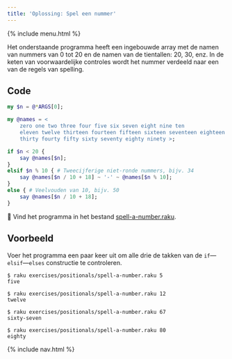 ```yaml
---
title: 'Oplossing: Spel een nummer'
---
```


{% include menu.html %}

Het onderstaande programma heeft een ingebouwde array met de namen van nummers van 0 tot 20 en de namen van de tientallen: 20, 30, enz. In de keten van voorwaardelijke controles wordt het nummer verdeeld naar een van de regels van spelling.

## Code

```raku
my $n = @*ARGS[0];

my @names = <
    zero one two three four five six seven eight nine ten
    eleven twelve thirteen fourteen fifteen sixteen seventeen eighteen nineteen twenty
    thirty fourty fifty sixty seventy eighty ninety >;

if $n < 20 {
    say @names[$n];
}
elsif $n % 10 { # Tweecijferige niet-ronde nummers, bijv. 34
    say @names[$n / 10 + 18] ~ '-' ~ @names[$n % 10];
}
else { # Veelvouden van 10, bijv. 50
    say @names[$n / 10 + 18];
}
```

🦋 Vind het programma in het bestand [spell-a-number.raku](https://github.com/ash/raku-course/blob/master/exercises/positionals/spell-a-number.raku).

## Voorbeeld

Voer het programma een paar keer uit om alle drie de takken van de `if`—`elsif`—`elses` constructie te controleren.

```console
$ raku exercises/positionals/spell-a-number.raku 5
five

$ raku exercises/positionals/spell-a-number.raku 12
twelve

$ raku exercises/positionals/spell-a-number.raku 67
sixty-seven

$ raku exercises/positionals/spell-a-number.raku 80
eighty
```

{% include nav.html %}